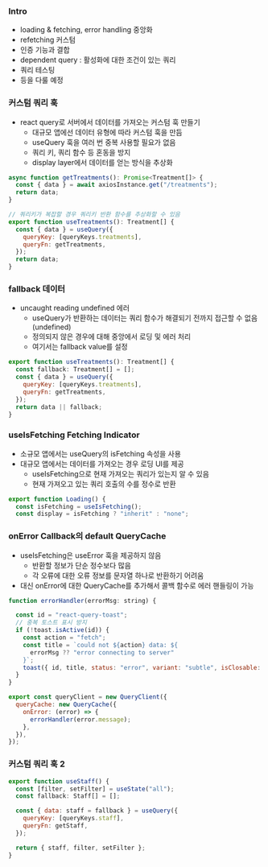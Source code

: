 ### Intro

- loading & fetching, error handling 중앙화
- refetching 커스텀
- 인증 기능과 결합
- dependent query : 활성화에 대한 조건이 있는 쿼리
- 쿼리 테스팅
- 등을 다룰 예정

### 커스텀 쿼리 훅

- react query로 서버에서 데이터를 가져오는 커스텀 훅 만들기
    - 대규모 앱에선 데이터 유형에 따라 커스텀 훅을 만듬
    - useQuery 훅을 여러 번 중복 사용할 필요가 없음
    - 쿼리 키, 쿼리 함수 등 혼동을 방지
    - display layer에서 데이터를 얻는 방식을 추상화

```jsx
async function getTreatments(): Promise<Treatment[]> {
  const { data } = await axiosInstance.get("/treatments");
  return data;
}

// 쿼리키가 복잡할 경우 쿼리키 반환 함수를 추상화할 수 있음
export function useTreatments(): Treatment[] {
  const { data } = useQuery({
    queryKey: [queryKeys.treatments],
    queryFn: getTreatments,
  });
  return data;
}
```

### fallback 데이터

- uncaught reading undefined 에러
    - useQuery가 반환하는 데이터는 쿼리 함수가 해결되기 전까지 접근할 수 없음(undefined)
    - 정의되지 않은 경우에 대해 중앙에서 로딩 및 에러 처리
    - 여기서는 fallback value를 설정

```jsx
export function useTreatments(): Treatment[] {
  const fallback: Treatment[] = [];
  const { data } = useQuery({
    queryKey: [queryKeys.treatments],
    queryFn: getTreatments,
  });
  return data || fallback;
}
```

### useIsFetching Fetching Indicator

- 소규모 앱에서는 useQuery의 isFetching 속성을 사용
- 대규모 앱에서는 데이터를 가져오는 경우 로딩 UI를 제공
    - useIsFetching으로 현재 가져오는 쿼리가 있는지 알 수 있음
    - 현재 가져오고 있는 쿼리 호출의 수를 정수로 반환

```jsx
export function Loading() {
  const isFetching = useIsFetching();
  const display = isFetching ? "inherit" : "none";
```

### onError Callback의 default QueryCache

- useIsFetching은 useError 훅을 제공하지 않음
    - 반환할 정보가 단순 정수보다 많음
    - 각 오류에 대한 오류 정보를 문자열 하나로 반환하기 어려움
- 대신 onError에 대한 QueryCache를 추가해서 콜백 함수로 에러 핸들링이 가능

```jsx
function errorHandler(errorMsg: string) {

  const id = "react-query-toast";
  // 중복 토스트 표시 방지
  if (!toast.isActive(id)) {
    const action = "fetch";
    const title = `could not ${action} data: ${
      errorMsg ?? "error connecting to server"
    }`;
    toast({ id, title, status: "error", variant: "subtle", isClosable: true });
  }
}

export const queryClient = new QueryClient({
  queryCache: new QueryCache({
    onError: (error) => {
      errorHandler(error.message);
    },
  }),
});

```

### 커스텀 쿼리 훅 2

```jsx
export function useStaff() {
  const [filter, setFilter] = useState("all");
  const fallback: Staff[] = [];

  const { data: staff = fallback } = useQuery({
    queryKey: [queryKeys.staff],
    queryFn: getStaff,
  });

  return { staff, filter, setFilter };
}
```
